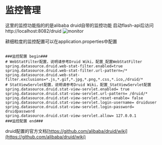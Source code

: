 # 监控管理

这里的监控功能指的的是alibaba druid自带的监控功能
启动flash-api后访问http://localhost:8082/druid
![monitor](./img/monitor.jpg)

耕细粒度的监控配置可以在application.properties中配置
```properties

###监控配置 begin###
# WebStatFilter配置，说明请参考Druid Wiki，配置_配置WebStatFilter
spring.datasource.druid.web-stat-filter.enabled=true
spring.datasource.druid.web-stat-filter.url-pattern=/*
spring.datasource.druid.web-stat-filter.exclusions=*.js,*.gif,*.jpg,*.png,*.css,*.ico,/druid/*
# StatViewServlet配置，说明请参考Druid Wiki，配置_StatViewServlet配置
spring.datasource.druid.stat-view-servlet.enabled= true
spring.datasource.druid.stat-view-servlet.url-pattern= /druid/*
spring.datasource.druid.stat-view-servlet.reset-enable= false
spring.datasource.druid.stat-view-servlet.login-username= druiduser
spring.datasource.druid.stat-view-servlet.login-password= druidpassword
spring.datasource.druid.stat-view-servlet.allow= 127.0.0.1
###监控配置 end###
```

druid配置的官方文档[https://github.com/alibaba/druid/wiki](https://github.com/alibaba/druid/wiki)